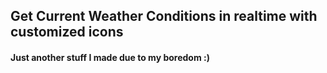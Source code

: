 ## Get Current Weather Conditions in realtime with customized icons

#### Just another stuff I made due to my boredom :)


